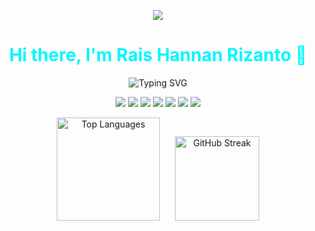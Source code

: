 
<!-- PORTFOLIO LINK (not too top, but standout) -->
<p align="center">
  <a href="https://raishannan.com" target="_blank" style="text-decoration: none;">
    <img src="https://img.shields.io/badge/ My Portfolio -00f7ff?style=for-the-badge&logo=google-chrome&logoColor=white&labelColor=101010" />
  </a>
</p>
<!-- HEADING -->
<h1 align="center" style="color:#00f7ff;">Hi there, I'm Rais Hannan Rizanto 👋</h1>

<!-- TYPING EFFECT -->
<p align="center">
  <img src="https://readme-typing-svg.demolab.com?font=Fira+Code&duration=3000&pause=500&color=00F7FF&center=true&width=450&lines=Software+Engineer;Fullstack+Web+%26+Mobile+Developer;Tech+Enthusiast" alt="Typing SVG" />
</p>



<!-- TECH STACK -->
<p align="center">
  <img src="https://img.shields.io/badge/Node.js-0d1117?style=for-the-badge&logo=node.js&logoColor=00f7ff" />
  <img src="https://img.shields.io/badge/Express.js-0d1117?style=for-the-badge&logo=express&logoColor=00f7ff" />
  <img src="https://img.shields.io/badge/Laravel-0d1117?style=for-the-badge&logo=laravel&logoColor=00f7ff" />
  <img src="https://img.shields.io/badge/Flutter-0d1117?style=for-the-badge&logo=flutter&logoColor=00f7ff" />
  <img src="https://img.shields.io/badge/React-0d1117?style=for-the-badge&logo=react&logoColor=00f7ff" />
  <img src="https://img.shields.io/badge/PostgreSQL-0d1117?style=for-the-badge&logo=postgresql&logoColor=00f7ff" />
  <img src="https://img.shields.io/badge/Tailwind_CSS-0d1117?style=for-the-badge&logo=tailwind-css&logoColor=00f7ff" />
</p>

<!-- GITHUB STATS - SIDE BY SIDE -->
<p align="center">
  <img src="https://github-readme-stats.vercel.app/api/top-langs/?username=vierohanz&layout=compact&theme=tokyonight&border_radius=12&hide_border=false&hide_title=true&langs_count=6" alt="Top Languages" height="165" style="margin-right: 20px;" />
  <img src="https://streak-stats.demolab.com/?user=vierohanz&theme=tokyonight&hide_border=false&border_radius=17" alt="GitHub Streak" height="135" />
</p>

